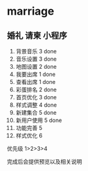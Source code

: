 # marriage

## 婚礼 请柬 小程序

1.  背景音乐 3 done
2.  音乐设置 3 done
3.  地图设置 2 done
4.  我要出席 1 done
5.  查看出席 1 done
6.  彩蛋排名 2 done
7.  首页优化 3 done
8.  样式调整 4 done
9.  新建集合 5 done
10. 新用户使用 5 done
11. 功能完善 5
12. 样式优化 6

优先级 1>2>3>4

完成后会提供预览以及相关说明
